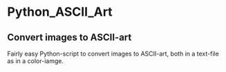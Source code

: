# Python_ASCII_Art
## Convert images to ASCII-art
Fairly easy Python-script to convert images to ASCII-art, both in a text-file as in a color-iamge.
